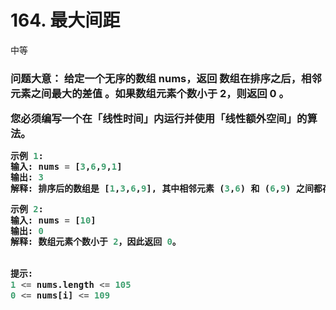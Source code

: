 # 164. 最大间距
中等

<h3>
问题大意： 给定一个无序的数组 nums，返回 数组在排序之后，相邻元素之间最大的差值 。如果数组元素个数小于 2，则返回 0 。

您必须编写一个在「线性时间」内运行并使用「线性额外空间」的算法。

 
```python
示例 1:
输入: nums = [3,6,9,1]
输出: 3
解释: 排序后的数组是 [1,3,6,9], 其中相邻元素 (3,6) 和 (6,9) 之间都存在最大差值 3。

示例 2:
输入: nums = [10]
输出: 0
解释: 数组元素个数小于 2，因此返回 0。
 

提示:
1 <= nums.length <= 105
0 <= nums[i] <= 109
```
</h3>
